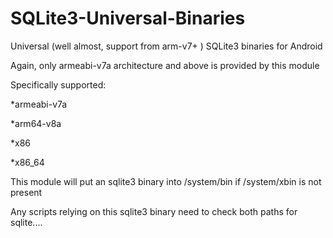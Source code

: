 # SQLite3-Universal-Binaries
Universal (well almost, support from arm-v7+ ) SQLite3 binaries for Android

Again, only armeabi-v7a architecture and above is provided by this module

Specifically supported:

*armeabi-v7a

*arm64-v8a

*x86

*x86_64


This module will put an sqlite3 binary into /system/bin if /system/xbin is not present

Any scripts relying on this sqlite3 binary need to check both paths for sqlite....



